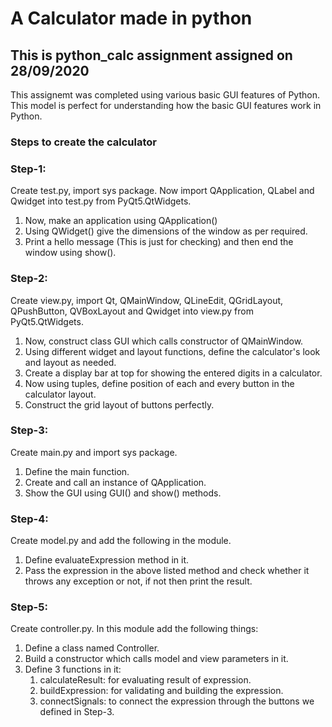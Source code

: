 # A Calculator made in python

## This is python_calc assignment assigned on 28/09/2020 

This assignemt was completed using various basic GUI features of Python. This model is perfect for understanding how the basic GUI features work in Python.

### Steps to create the calculator

### Step-1:
Create test.py, import sys package. Now import QApplication, QLabel and Qwidget into test.py from PyQt5.QtWidgets.
	
1. Now, make an application using QApplication()
2. Using QWidget() give the dimensions of the window as per required.
3. Print a hello message (This is just for checking) and then end the window using show().

### Step-2:
Create view.py, import Qt, QMainWindow, QLineEdit, QGridLayout, QPushButton, QVBoxLayout and Qwidget into view.py from PyQt5.QtWidgets.
	
1. Now, construct class GUI which calls constructor of QMainWindow.
2. Using different widget and layout functions, define the calculator's look and layout as needed.
3. Create a display bar at top for showing the entered digits in a calculator.
4. Now using tuples, define position of each and every button in the calculator layout.
5. Construct the grid layout of buttons perfectly.

### Step-3:
Create main.py and import sys package.
	
1. Define the main function.
2. Create and call an instance of QApplication.
3. Show the GUI using GUI() and show() methods.

### Step-4:
Create model.py and add the following in the module.

1. Define evaluateExpression method in it.
2. Pass the expression in the above listed method and check whether it throws any exception or not, if not then print the result.

### Step-5:
Create controller.py. In this module add the following things:

1. Define a class named Controller.
2. Build a constructor which calls model and view parameters in it.
3. Define 3 functions in it:
	1. calculateResult: for evaluating result of expression.
	2. buildExpression: for validating and building the expression.
	3. connectSignals: to connect the expression through the buttons we defined in Step-3.


